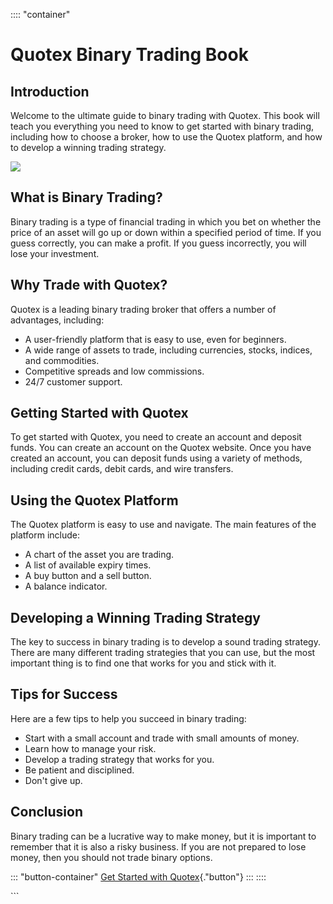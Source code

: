 :::: \"container\"
# Quotex Binary Trading Book

## Introduction

Welcome to the ultimate guide to binary trading with Quotex. This book
will teach you everything you need to know to get started with binary
trading, including how to choose a broker, how to use the Quotex
platform, and how to develop a winning trading strategy.

[![](https://static.quotex.io/files/4_en/300_250.jpg)](https://traff.sbs/brokerqxlid)

## What is Binary Trading?

Binary trading is a type of financial trading in which you bet on
whether the price of an asset will go up or down within a specified
period of time. If you guess correctly, you can make a profit. If you
guess incorrectly, you will lose your investment.

## Why Trade with Quotex?

Quotex is a leading binary trading broker that offers a number of
advantages, including:

-   A user-friendly platform that is easy to use, even for beginners.
-   A wide range of assets to trade, including currencies, stocks,
    indices, and commodities.
-   Competitive spreads and low commissions.
-   24/7 customer support.

## Getting Started with Quotex

To get started with Quotex, you need to create an account and deposit
funds. You can create an account on the Quotex website. Once you have
created an account, you can deposit funds using a variety of methods,
including credit cards, debit cards, and wire transfers.

## Using the Quotex Platform

The Quotex platform is easy to use and navigate. The main features of
the platform include:

-   A chart of the asset you are trading.
-   A list of available expiry times.
-   A buy button and a sell button.
-   A balance indicator.

## Developing a Winning Trading Strategy

The key to success in binary trading is to develop a sound trading
strategy. There are many different trading strategies that you can use,
but the most important thing is to find one that works for you and stick
with it.

## Tips for Success

Here are a few tips to help you succeed in binary trading:

-   Start with a small account and trade with small amounts of money.
-   Learn how to manage your risk.
-   Develop a trading strategy that works for you.
-   Be patient and disciplined.
-   Don\'t give up.

## Conclusion

Binary trading can be a lucrative way to make money, but it is important
to remember that it is also a risky business. If you are not prepared to
lose money, then you should not trade binary options.

::: \"button-container\"
[Get Started with
Quotex](\%22https://traff.sbs/brokerqxsignup\%22){."button"}
:::
::::

\`\`\`

